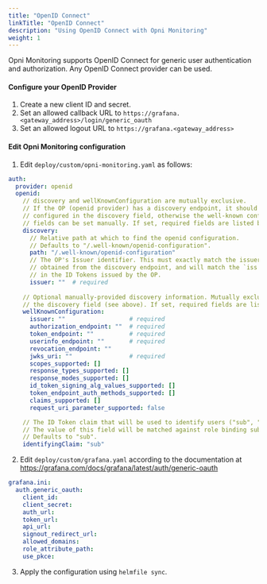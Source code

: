 ```yaml
---
title: "OpenID Connect"
linkTitle: "OpenID Connect"
description: "Using OpenID Connect with Opni Monitoring"
weight: 1
---
```


Opni Monitoring supports OpenID Connect for generic user authentication and authorization. Any OpenID Connect provider can be used. 

#### Configure your OpenID Provider
1. Create a new client ID and secret. 
2. Set an allowed callback URL to `https://grafana.<gateway_address>/login/generic_oauth`
3. Set an allowed logout URL to `https://grafana.<gateway_address>`

#### Edit Opni Monitoring configuration

1. Edit  `deploy/custom/opni-monitoring.yaml` as follows:

```yaml
auth:
  provider: openid
  openid:
    // discovery and wellKnownConfiguration are mutually exclusive.
    // If the OP (openid provider) has a discovery endpoint, it should be
    // configured in the discovery field, otherwise the well-known configuration
    // fields can be set manually. If set, required fields are listed below.
    discovery:
      // Relative path at which to find the openid configuration.
      // Defaults to "/.well-known/openid-configuration".
      path: "/.well-known/openid-configuration"
      // The OP's Issuer identifier. This must exactly match the issuer URL
      // obtained from the discovery endpoint, and will match the `iss' claim
      // in the ID Tokens issued by the OP.
      issuer: ""  # required
    
    // Optional manually-provided discovery information. Mutually exclusive with 
    // the discovery field (see above). If set, required fields are listed below.
    wellKnownConfiguration:
      issuer: ""                  # required
      authorization_endpoint: ""  # required
      token_endpoint: ""          # required
      userinfo_endpoint: ""       # required
      revocation_endpoint: ""
      jwks_uri: ""                # required
      scopes_supported: []
      response_types_supported: []
      response_modes_supported: []
      id_token_signing_alg_values_supported: []
      token_endpoint_auth_methods_supported: []
      claims_supported: []
      request_uri_parameter_supported: false

    // The ID Token claim that will be used to identify users ("sub", "email", etc.). 
    // The value of this field will be matched against role binding subject names.
    // Defaults to "sub".
    identifyingClaim: "sub"
```

2. Edit `deploy/custom/grafana.yaml` according to the documentation at <https://grafana.com/docs/grafana/latest/auth/generic-oauth>

```yaml
grafana.ini:
  auth.generic_oauth:
    client_id: 
    client_secret:
    auth_url:
    token_url:
    api_url:
    signout_redirect_url:
    allowed_domains:
    role_attribute_path:
    use_pkce:

```

3. Apply the configuration using `helmfile sync`.